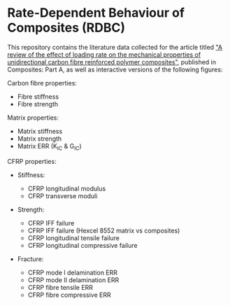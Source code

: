 # Rate-Dependent Behaviour of Composites (RDBC)
This repository contains the literature data collected for the article titled ["A review of the effect of loading rate on the mechanical properties of unidirectional carbon fibre reinforced polymer composites"](https://doi.org/10.1016/j.compositesa.2025.108773), published in Composites: Part A, as well as interactive versions of the following figures:

Carbon fibre properties:
* Fibre stiffness
* Fibre strength

Matrix properties:
* Matrix stiffness
* Matrix strength
* Matrix ERR (K<sub>IC</sub> & G<sub>IC</sub>)

CFRP properties:
* Stiffness:
  * CFRP longitudinal modulus
  * CFRP transverse moduli

* Strength:
  * CFRP IFF failure
  * CFRP IFF failure (Hexcel 8552 matrix vs composites)
  * CFRP longitudinal tensile failure
  * CFRP longitudinal compressive failure

* Fracture:
  * CFRP mode I delamination ERR
  * CFRP mode II delamination ERR
  * CFRP fibre tensile ERR
  * CFRP fibre compressive ERR


